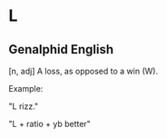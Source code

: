 # L
## Genalphid English

[n, adj] A loss, as opposed to a win (W).

Example:

"L rizz."

"L + ratio + yb better"